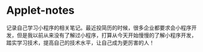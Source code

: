 # Applet-notes
记录自己学习小程序的相关笔记。最近投简历的时候，很多企业都要求会小程序开发，但是我以前从来没有了解过小程序，打算从今天开始慢慢的了解小程序开发，踏实学习技术，提高自己的技术水平，让自己成为更厉害的人！
